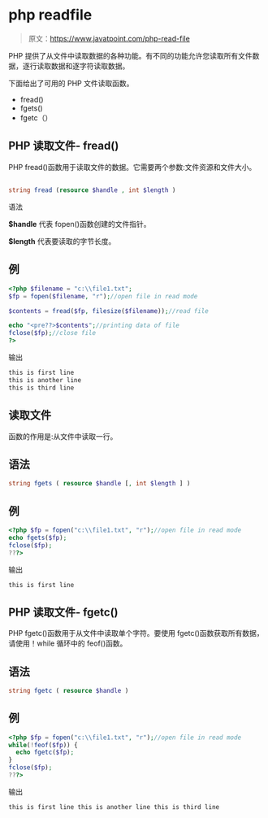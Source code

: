 # php readfile

> 原文：<https://www.javatpoint.com/php-read-file>

PHP 提供了从文件中读取数据的各种功能。有不同的功能允许您读取所有文件数据，逐行读取数据和逐字符读取数据。

下面给出了可用的 PHP 文件读取函数。

*   fread()
*   fgets()
*   fgetc（）

## PHP 读取文件- fread()

PHP fread()函数用于读取文件的数据。它需要两个参数:文件资源和文件大小。

## 

```php
string fread (resource $handle , int $length )

```

语法

**$handle** 代表 fopen()函数创建的文件指针。

**$length** 代表要读取的字节长度。

## 例

```php
<?php $filename = "c:\\file1.txt";  
$fp = fopen($filename, "r");//open file in read mode  

$contents = fread($fp, filesize($filename));//read file  

echo "<pre??>$contents";//printing data of file
fclose($fp);//close file  
?>  

```

输出

```php
this is first line
this is another line
this is third line

```

## 读取文件

函数的作用是:从文件中读取一行。

## 语法

```php
string fgets ( resource $handle [, int $length ] )

```

## 例

```php
<?php $fp = fopen("c:\\file1.txt", "r");//open file in read mode  
echo fgets($fp);
fclose($fp);
???>  

```

输出

```php
this is first line

```

## PHP 读取文件- fgetc()

PHP fgetc()函数用于从文件中读取单个字符。要使用 fgetc()函数获取所有数据，请使用！while 循环中的 feof()函数。

## 语法

```php
string fgetc ( resource $handle )

```

## 例

```php
<?php $fp = fopen("c:\\file1.txt", "r");//open file in read mode  
while(!feof($fp)) {
  echo fgetc($fp);
}
fclose($fp);
???>  

```

输出

```php
this is first line this is another line this is third line

```